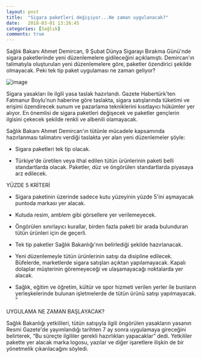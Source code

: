 ```yaml
---
layout: post
title:  "Sigara paketleri değişiyor...Ne zaman uygulanacak?"
date:   2018-03-01 13:26:45
categories: [Sağlık]
comments: true
---
```

Sağlık Bakanı Ahmet Demircan, 9 Şubat Dünya Sigarayı Bırakma Günü'nde sigara paketlerinde yeni düzenlemelere gidileceğini açıklamıştı.
Demircan'ın talimatıyla oluşturulan yeni düzenlemelere göre, paketler özendirici şekilde olmayacak. Peki tek tip paket uygulaması ne zaman
geliyor?


![image](https://www.google.com.tr/url?sa=i&rct=j&q=&esrc=s&source=images&cd=&cad=rja&uact=8&ved=2ahUKEwj9laOQ-crZAhWEaxQKHd5TDxYQjRx6BAgAEAY&url=http%3A%2F%2Fyenisoluk.com%2Ftag%2Fsigara%2F&psig=AOvVaw0YUXIkNmNtZ0Q-8UzT5wBF&ust=1519987426997120)


Sigara yasakları ile ilgili yasa taslak hazırlandı. Gazete Habertürk’ten Fatmanur Boylu’nun haberine göre taslakta, sigara satışlarında
tüketimi ve erişimi özendirecek sunum ve pazarlama tekniklerini kısıtlayıcı hükümler yer alıyor. En önemlisi de sigara paketleri 
değişecek ve paketler gençlerin ilgisini çekecek şekilde renkli ve albenili olamayacak.

Sağlık Bakanı Ahmet Demircan'ın tütünle mücadele kapsamında hazırlanması talimatını verdiği taslakta yer alan yeni düzenlemeler şöyle:

* Sigara paketleri tek tip olacak.

* Türkiye'de üretilen veya ithal edilen tütün ürünlerinin paketi belli standartlarda olacak. Paketler, düz ve öngörülen standartlarda
piyasaya arz edilecek.

YÜZDE 5 KRİTERİ

* Sigara paketinin üzerinde sadece kutu yüzeyinin yüzde 5'ini aşmayacak puntoda markası yer alacak.

* Kutuda resim, amblem gibi görsellere yer verilemeyecek.

* Öngörülen sınırlayıcı kurallar, birden fazla paketi bir arada bulunduran tütün ürünleri için de geçerli.

* Tek tip paketler Sağlık Bakanlığı'nın belirlediği şekilde hazırlanacak.

* Yeni düzenlemeyle tütün ürünlerinin satışı da disipline edilecek. Büfelerde, marketlerde sigara satışları açıktan yapılamayacak.
Kapalı dolaplar müşterinin göremeyeceği ve ulaşamayacağı noktalarda yer alacak.

* Sağlık, eğitim ve öğretim, kültür ve spor hizmeti verilen yerler ile bunların yerleşkelerinde bulunan işletmelerde de tütün ürünü satışı
yapılmayacak. ”

UYGULAMA NE ZAMAN BAŞLAYACAK?

Sağlık Bakanlığı yetkilileri, tütün satışıyla ilgili öngörülen yasakların yasanın Resmi Gazete'de yayımlandığı tarihten 7 ay sonra
uygulamaya gireceğini belirterek, “Bu süreçte ilgililer gerekli hazırlıkları yapacaklar” dedi. Yetkililer pakette yer alacak marka
logosu, yazılar ve diğer işaretlere ilişkin de bir yönetmelik çıkarılacağını söyledi.

